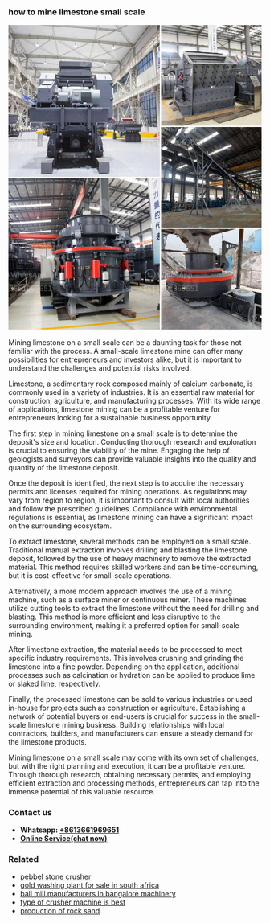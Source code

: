 <h3>how to mine limestone small scale</h3><img src='1706766783.jpg' alt=''><p>Mining limestone on a small scale can be a daunting task for those not familiar with the process. A small-scale limestone mine can offer many possibilities for entrepreneurs and investors alike, but it is important to understand the challenges and potential risks involved.</p><p>Limestone, a sedimentary rock composed mainly of calcium carbonate, is commonly used in a variety of industries. It is an essential raw material for construction, agriculture, and manufacturing processes. With its wide range of applications, limestone mining can be a profitable venture for entrepreneurs looking for a sustainable business opportunity.</p><p>The first step in mining limestone on a small scale is to determine the deposit's size and location. Conducting thorough research and exploration is crucial to ensuring the viability of the mine. Engaging the help of geologists and surveyors can provide valuable insights into the quality and quantity of the limestone deposit.</p><p>Once the deposit is identified, the next step is to acquire the necessary permits and licenses required for mining operations. As regulations may vary from region to region, it is important to consult with local authorities and follow the prescribed guidelines. Compliance with environmental regulations is essential, as limestone mining can have a significant impact on the surrounding ecosystem.</p><p>To extract limestone, several methods can be employed on a small scale. Traditional manual extraction involves drilling and blasting the limestone deposit, followed by the use of heavy machinery to remove the extracted material. This method requires skilled workers and can be time-consuming, but it is cost-effective for small-scale operations.</p><p>Alternatively, a more modern approach involves the use of a mining machine, such as a surface miner or continuous miner. These machines utilize cutting tools to extract the limestone without the need for drilling and blasting. This method is more efficient and less disruptive to the surrounding environment, making it a preferred option for small-scale mining.</p><p>After limestone extraction, the material needs to be processed to meet specific industry requirements. This involves crushing and grinding the limestone into a fine powder. Depending on the application, additional processes such as calcination or hydration can be applied to produce lime or slaked lime, respectively.</p><p>Finally, the processed limestone can be sold to various industries or used in-house for projects such as construction or agriculture. Establishing a network of potential buyers or end-users is crucial for success in the small-scale limestone mining business. Building relationships with local contractors, builders, and manufacturers can ensure a steady demand for the limestone products.</p><p>Mining limestone on a small scale may come with its own set of challenges, but with the right planning and execution, it can be a profitable venture. Through thorough research, obtaining necessary permits, and employing efficient extraction and processing methods, entrepreneurs can tap into the immense potential of this valuable resource.</p><h3>Contact us</h3><ul><li><strong>Whatsapp:&nbsp;<a href="https://wa.me/8613661969651">+8613661969651</a></strong></li><li><a href="https://swt.shibang-china.com/?git&amp;zhl&amp;how to mine limestone small scale"><strong>Online Service(chat now)</strong></a></li></ul><h3>Related</h3><ul><li><a href='pebbel stone crusher.md'>pebbel stone crusher</a></li><li><a href='gold washing plant for sale in south africa.md'>gold washing plant for sale in south africa</a></li><li><a href='ball mill manufacturers in bangalore machinery.md'>ball mill manufacturers in bangalore machinery</a></li><li><a href='type of crusher machine is best.md'>type of crusher machine is best</a></li><li><a href='production of rock sand.md'>production of rock sand</a></li></ul>